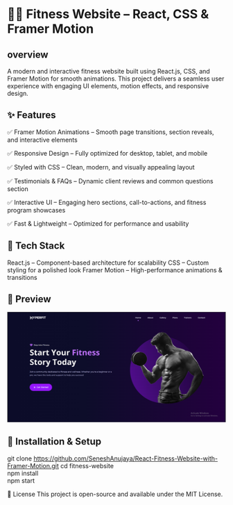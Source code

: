 # 🏋️‍♂️ Fitness Website – React, CSS & Framer Motion


## overview
A modern and interactive fitness website built using React.js, CSS, and Framer Motion for smooth animations. This project delivers a seamless user experience with engaging UI elements, motion effects, and responsive design.

## ✨ Features

✅ Framer Motion Animations – Smooth page transitions, section reveals, and interactive elements

✅ Responsive Design – Fully optimized for desktop, tablet, and mobile

✅ Styled with CSS – Clean, modern, and visually appealing layout

✅ Testimonials & FAQs – Dynamic client reviews and common questions section

✅ Interactive UI – Engaging hero sections, call-to-actions, and fitness program showcases

✅ Fast & Lightweight – Optimized for performance and usability





## 🚀 Tech Stack

React.js – Component-based architecture for scalability
CSS – Custom styling for a polished look
Framer Motion – High-performance animations & transitions

## 📸 Preview
![Fitness Website Screenshot](./src/images/Screenshot-fitness.png)



## 📂 Installation & Setup

git clone https://github.com/SeneshAnujaya/React-Fitness-Website-with-Framer-Motion.git 
cd fitness-website  
npm install  
npm start 

📌 License
This project is open-source and available under the MIT License.
